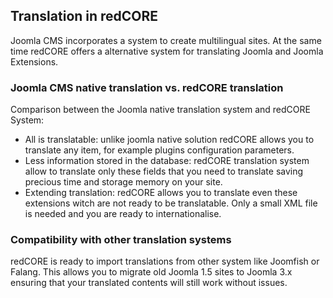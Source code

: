 ## Translation in redCORE

Joomla CMS incorporates a system to create multilingual sites. At the same time redCORE offers a alternative system for translating Joomla and Joomla Extensions.

### Joomla CMS native translation vs. redCORE translation
Comparison between the Joomla native translation system and redCORE System:
* All is translatable: unlike joomla native solution redCORE allows you to translate any item, for example plugins configuration parameters.
* Less information stored in the database: redCORE translation system allow to translate only these fields that you need to translate saving precious time and storage memory on your site.
* Extending translation: redCORE allows you to translate even these extensions witch are not ready to be translatable. Only a small XML file is needed and you are ready to internationalise.

### Compatibility with other translation systems
redCORE is ready to import translations from other system like Joomfish or Falang. This allows you to migrate old Joomla 1.5 sites to Joomla 3.x ensuring that your translated contents will still work without issues.